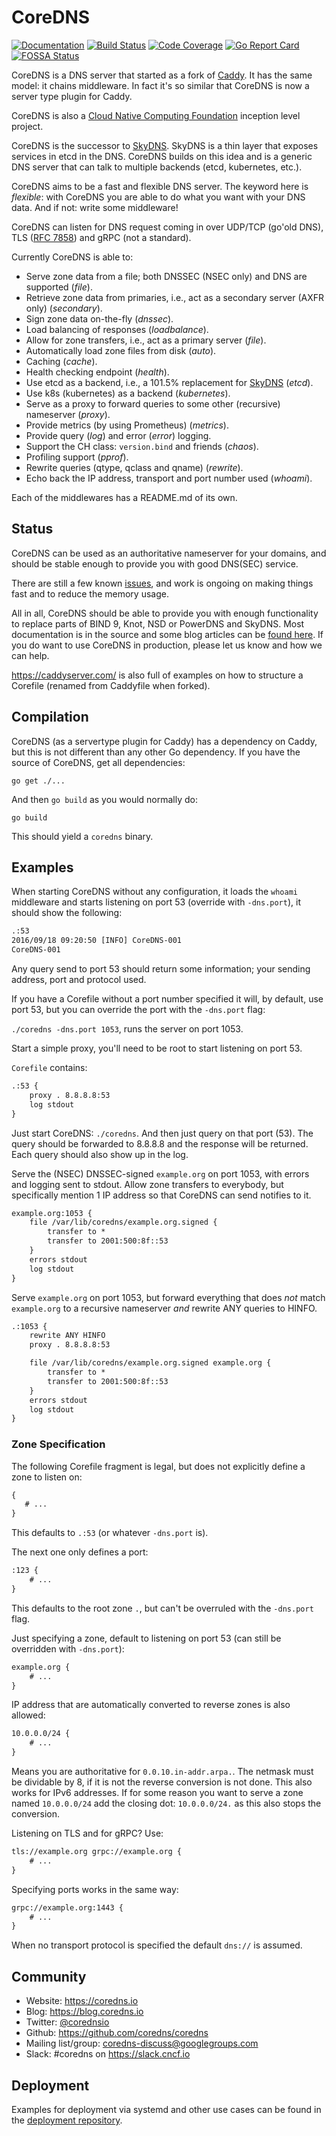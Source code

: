# CoreDNS

[![Documentation](https://img.shields.io/badge/godoc-reference-blue.svg?style=flat-square)](https://godoc.org/github.com/coredns/coredns)
[![Build Status](https://img.shields.io/travis/coredns/coredns.svg?style=flat-square&label=build)](https://travis-ci.org/coredns/coredns)
[![Code Coverage](https://img.shields.io/codecov/c/github/coredns/coredns/master.svg?style=flat-square)](https://codecov.io/github/coredns/coredns?branch=master)
[![Go Report Card](https://goreportcard.com/badge/github.com/coredns/coredns?style=flat-square)](https://goreportcard.com/report/coredns/coredns)
[![FOSSA Status](https://app.fossa.io/api/projects/git%2Bhttps%3A%2F%2Fgithub.com%2Fcoredns%2Fcoredns.svg?type=shield)](https://app.fossa.io/projects/git%2Bhttps%3A%2F%2Fgithub.com%2Fcoredns%2Fcoredns?ref=badge_shield)

CoreDNS is a DNS server that started as a fork of [Caddy](https://github.com/mholt/caddy/). It has
the same model: it chains middleware. In fact it's so similar that CoreDNS is now a server type
plugin for Caddy.

CoreDNS is also a [Cloud Native Computing Foundation](https://cncf.io) inception level project.

CoreDNS is the successor to [SkyDNS](https://github.com/skynetservices/skydns). SkyDNS is a thin
layer that exposes services in etcd in the DNS. CoreDNS builds on this idea and is a generic DNS
server that can talk to multiple backends (etcd, kubernetes, etc.).

CoreDNS aims to be a fast and flexible DNS server. The keyword here is *flexible*: with CoreDNS you
are able to do what you want with your DNS data. And if not: write some middleware!

CoreDNS can listen for DNS request coming in over UDP/TCP (go'old DNS), TLS ([RFC
7858](https://tools.ietf.org/html/rfc7858)) and gRPC (not a standard).

Currently CoreDNS is able to:

* Serve zone data from a file; both DNSSEC (NSEC only) and DNS are supported (*file*).
* Retrieve zone data from primaries, i.e., act as a secondary server (AXFR only) (*secondary*).
* Sign zone data on-the-fly (*dnssec*).
* Load balancing of responses (*loadbalance*).
* Allow for zone transfers, i.e., act as a primary server (*file*).
* Automatically load zone files from disk (*auto*).
* Caching (*cache*).
* Health checking endpoint (*health*).
* Use etcd as a backend, i.e., a 101.5% replacement for
  [SkyDNS](https://github.com/skynetservices/skydns) (*etcd*).
* Use k8s (kubernetes) as a backend (*kubernetes*).
* Serve as a proxy to forward queries to some other (recursive) nameserver (*proxy*).
* Provide metrics (by using Prometheus) (*metrics*).
* Provide query (*log*) and error (*error*) logging.
* Support the CH class: `version.bind` and friends (*chaos*).
* Profiling support (*pprof*).
* Rewrite queries (qtype, qclass and qname) (*rewrite*).
* Echo back the IP address, transport and port number used (*whoami*).

Each of the middlewares has a README.md of its own.

## Status

CoreDNS can be used as an authoritative nameserver for your domains, and should be stable enough to
provide you with good DNS(SEC) service.

There are still a few known [issues](https://github.com/coredns/coredns/issues), and work is ongoing
on making things fast and to reduce the memory usage.

All in all, CoreDNS should be able to provide you with enough functionality to replace parts of BIND
9, Knot, NSD or PowerDNS and SkyDNS. Most documentation is in the source and some blog articles can
be [found here](https://blog.coredns.io). If you do want to use CoreDNS in production, please
let us know and how we can help.

<https://caddyserver.com/> is also full of examples on how to structure a Corefile (renamed from
Caddyfile when forked).

## Compilation

CoreDNS (as a servertype plugin for Caddy) has a dependency on Caddy, but this is not different than
any other Go dependency. If you have the source of CoreDNS, get all dependencies:

    go get ./...

And then `go build` as you would normally do:

    go build

This should yield a `coredns` binary.

## Examples

When starting CoreDNS without any configuration, it loads the `whoami` middleware and starts
listening on port 53 (override with `-dns.port`), it should show the following:

~~~ txt
.:53
2016/09/18 09:20:50 [INFO] CoreDNS-001
CoreDNS-001
~~~

Any query send to port 53 should return some information; your sending address, port and protocol
used.

If you have a Corefile without a port number specified it will, by default, use port 53, but you
can override the port with the `-dns.port` flag:

`./coredns -dns.port 1053`, runs the server on port 1053.

Start a simple proxy, you'll need to be root to start listening on port 53.

`Corefile` contains:

~~~ txt
.:53 {
    proxy . 8.8.8.8:53
    log stdout
}
~~~

Just start CoreDNS: `./coredns`.
And then just query on that port (53). The query should be forwarded to 8.8.8.8 and the response
will be returned. Each query should also show up in the log.

Serve the (NSEC) DNSSEC-signed `example.org` on port 1053, with errors and logging sent to stdout.
Allow zone transfers to everybody, but specifically mention 1 IP address so that CoreDNS can send
notifies to it.

~~~ txt
example.org:1053 {
    file /var/lib/coredns/example.org.signed {
        transfer to *
        transfer to 2001:500:8f::53
    }
    errors stdout
    log stdout
}
~~~

Serve `example.org` on port 1053, but forward everything that does *not* match `example.org` to a recursive
nameserver *and* rewrite ANY queries to HINFO.

~~~ txt
.:1053 {
    rewrite ANY HINFO
    proxy . 8.8.8.8:53

    file /var/lib/coredns/example.org.signed example.org {
        transfer to *
        transfer to 2001:500:8f::53
    }
    errors stdout
    log stdout
}
~~~

### Zone Specification

The following Corefile fragment is legal, but does not explicitly define a zone to listen on:

~~~ txt
{
   # ...
}
~~~

This defaults to `.:53` (or whatever `-dns.port` is).

The next one only defines a port:
~~~ txt
:123 {
    # ...
}
~~~
This defaults to the root zone `.`, but can't be overruled with the `-dns.port` flag.

Just specifying a zone, default to listening on port 53 (can still be overridden with `-dns.port`):

~~~ txt
example.org {
    # ...
}
~~~

IP address that are automatically converted to reverse zones is also allowed:

~~~ txt
10.0.0.0/24 {
    # ...
}
~~~
Means you are authoritative for `0.0.10.in-addr.arpa.`. The netmask must be dividable by 8, if it
is not the reverse conversion is not done. This also works for IPv6 addresses. If for some reason
you want to serve a zone named `10.0.0.0/24` add the closing dot: `10.0.0.0/24.` as this also stops
the conversion.

Listening on TLS and for gRPC? Use:

~~~ txt
tls://example.org grpc://example.org {
    # ...
}
~~~

Specifying ports works in the same way:

~~~ txt
grpc://example.org:1443 {
    # ...
}
~~~

When no transport protocol is specified the default `dns://` is assumed.

## Community

- Website: <https://coredns.io>
- Blog: <https://blog.coredns.io>
- Twitter: [@corednsio](https://twitter.com/corednsio)
- Github: <https://github.com/coredns/coredns>
- Mailing list/group: <coredns-discuss@googlegroups.com>
- Slack: #coredns on <https://slack.cncf.io>

## Deployment

Examples for deployment via systemd and other use cases can be found in the
[deployment repository](https://github.com/coredns/deployment).
